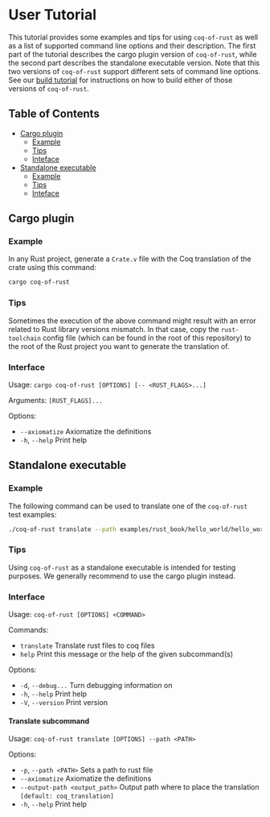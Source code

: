 # User Tutorial

This tutorial provides some examples and tips for using `coq-of-rust`
as well as a list of supported command line options and their
description. The first part of the tutorial describes the cargo plugin
version of `coq-of-rust`, while the second part describes the
standalone executable version. Note that this two versions of
`coq-of-rust` support different sets of command line options. See our
[build tutorial](./BUILD.md) for instructions on how to build either
of those versions of `coq-of-rust`.

## Table of Contents

- [Cargo plugin](#cargo-plugin)
  - [Example](#example-0)
  - [Tips](#tips-0)
  - [Inteface](#interface-0)
- [Standalone executable](#standalone-executable)
  - [Example](#example-1)
  - [Tips](#tips-1)
  - [Inteface](#interface-1)

## Cargo plugin

### Example

In any Rust project, generate a `Crate.v` file with the Coq
translation of the crate using this command:
```sh
cargo coq-of-rust
```

### Tips

Sometimes the execution of the above command might result with an
error related to Rust library versions mismatch. In that case, copy
the `rust-toolchain` config file (which can be found in the root of
this repository) to the root of the Rust project you want to generate
the translation of.

### Interface

Usage: `cargo coq-of-rust [OPTIONS] [-- <RUST_FLAGS>...]`

Arguments:
  `[RUST_FLAGS]...`

Options:
- `--axiomatize`
  Axiomatize the definitions
- `-h`, `--help`
  Print help

## Standalone executable

### Example

The following command can be used to translate one of the
`coq-of-rust` test examples:
```sh
./coq-of-rust translate --path examples/rust_book/hello_world/hello_world.rs
```

### Tips

Using `coq-of-rust` as a standalone executable is intended for testing
purposes. We generally recommend to use the cargo plugin instead.

### Interface

Usage: `coq-of-rust [OPTIONS] <COMMAND>`

Commands:
- `translate` Translate rust files to coq files
- `help`      Print this message or the help of the given subcommand(s)

Options:
- `-d`, `--debug...` Turn debugging information on
- `-h`, `--help`     Print help
- `-V`, `--version`  Print version

#### Translate subcommand

Usage: `coq-of-rust translate [OPTIONS] --path <PATH>`

Options:
- `-p`, `--path <PATH>`           Sets a path to rust file
- `--axiomatize`                  Axiomatize the definitions
- `--output-path <output_path>`   Output path where to place the translation `[default: coq_translation]`
- `-h`, `--help`                  Print help

